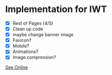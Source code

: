 # Implementation for IWT

- [x] Rest of Pages (4/5)
- [x] Clean up code
- [x] maybe change banner image
- [x] Favicon?
- [x] Mobile?
- [x] Animations?
- [x] Image compression?

[See Online](https://ffuszthaler.github.io/BCC_WS21/IWT/implementation/)
